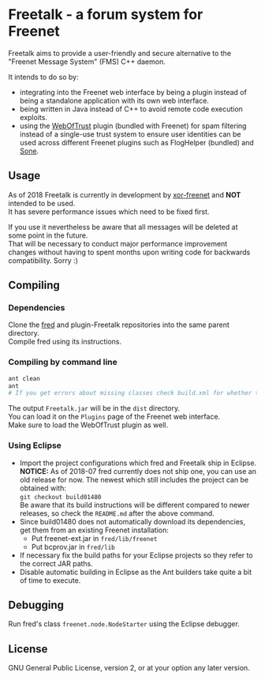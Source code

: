 # Freetalk - a forum system for Freenet

Freetalk aims to provide a user-friendly and secure alternative to the "Freenet Message System"
(FMS) C++ daemon.

It intends to do so by:
* integrating into the Freenet web interface by being a plugin instead of being a standalone
  application with its own web interface.
* being written in Java instead of C++ to avoid remote code execution exploits.
* using the [WebOfTrust](https://github.com/freenet/plugin-WebOfTrust) plugin (bundled with Freenet)
  for spam filtering instead of a single-use trust system to ensure user identities can be
  used across different Freenet plugins such as FlogHelper (bundled) and
  [Sone](https://github.com/Bombe/Sone).

## Usage

As of 2018 Freetalk is currently in development by [xor-freenet](https://github.com/xor-freenet) and
**NOT** intended to be used.  
It has severe performance issues which need to be fixed first.

If you use it nevertheless be aware that all messages will be deleted at some point in the future.  
That will be necessary to conduct major performance improvement changes without having to spent
months upon writing code for backwards compatibility. Sorry :)

## Compiling

### Dependencies

Clone the [fred](https://github.com/freenet/fred) and plugin-Freetalk repositories into the same
parent directory.  
Compile fred using its instructions.

### Compiling by command line

```bash
ant clean
ant
# If you get errors about missing classes check build.xml for whether the JAR locations are correct.
```

The output ```Freetalk.jar``` will be in the ```dist``` directory.  
You can load it on the ```Plugins``` page of the Freenet web interface.  
Make sure to load the WebOfTrust plugin as well.

### Using Eclipse

* Import the project configurations which fred and Freetalk ship in Eclipse.  
  **NOTICE:** As of 2018-07 fred currently does not ship one, you can use an old release for now.
  The newest which still includes the project can be obtained with:  
  	```git checkout build01480```  
  Be aware that its build instructions will be different compared to newer releases, so check the
  ```README.md``` after the above command.
* Since build01480 does not automatically download its dependencies, get them from an existing
  Freenet installation:
  * Put freenet-ext.jar in ```fred/lib/freenet```
  * Put bcprov.jar in ```fred/lib```
* If necessary fix the build paths for your Eclipse projects so they refer to the correct JAR paths.
* Disable automatic building in Eclipse as the Ant builders take quite a bit of time to execute.
 
## Debugging

Run fred's class ```freenet.node.NodeStarter``` using the Eclipse debugger.

## License

GNU General Public License, version 2, or at your option any later version.